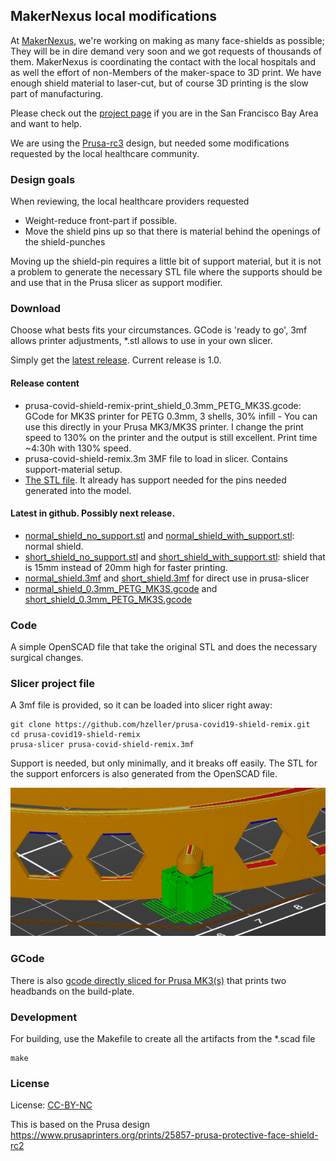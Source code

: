 MakerNexus local modifications
------------------------------

At [MakerNexus], we're working on making as many face-shields as possible;
They will be in dire demand very soon and we got requests of thousands of them.
MakerNexus is coordinating the contact with the local hospitals and
as well the effort of non-Members of the maker-space to 3D print. We
have enough shield material to laser-cut, but of course 3D printing is the
slow part of manufacturing.

Please check out the [project page] if you are in the San Francisco
Bay Area and want to help.

We are using the [Prusa-rc3] design, but needed some modifications requested
by the local healthcare community.

### Design goals

When reviewing, the local healthcare providers requested

   * Weight-reduce front-part if possible.
   * Move the shield pins up so that there is material behind the openings
     of the shield-punches

Moving up the shield-pin requires a little bit of support material, but it
is not a problem to generate the necessary STL file where the supports should
be and use that in the Prusa slicer as support modifier.

### Download

Choose what bests fits your circumstances. GCode is 'ready to go', 3mf allows
printer adjustments, *.stl allows to use in your own slicer.

Simply get the [latest release](https://github.com/hzeller/prusa-covid19-shield-remix/releases). Current release is 1.0.

#### Release content
  * prusa-covid-shield-remix-print_shield_0.3mm_PETG_MK3S.gcode: GCode for MK3S printer for PETG 0.3mm, 3 shells, 30% infill - You can use this directly in your Prusa MK3/MK3S printer. I change the print speed to 130% on the printer and the output is still excellent. Print time ~4:30h with 130% speed.
  * prusa-covid-shield-remix.3m 3MF file to load in slicer. Contains support-material setup.
  * [The STL file](./prusa-covid-shield-remix-print_shield.stl). It already has
    support needed for the pins needed generated into the model.

#### Latest in github. Possibly next release.
 * [normal_shield_no_support.stl](./normal_shield_no_support.stl) and
   [normal_shield_with_support.stl](./normal_shield_with_support.stl): normal
   shield.
 * [short_shield_no_support.stl](./short_shield_no_support.stl) and
   [short_shield_with_support.stl](./short_shield_with_support.stl): shield that
   is 15mm instead of 20mm high for faster printing.
 * [normal_shield.3mf](./normal_shield.3mf) and
   [short_shield.3mf](./short_shield.3mf) for direct use in prusa-slicer
 * [normal_shield_0.3mm_PETG_MK3S.gcode](./normal_shield_0.3mm_PETG_MK3S.gcode)
   and
   [short_shield_0.3mm_PETG_MK3S.gcode](./short_shield_0.3mm_PETG_MK3S.gcode)

### Code

A simple OpenSCAD file that take the original STL and does the necessary
surgical changes.

### Slicer project file
A 3mf file is provided, so it can be loaded into slicer right away:

```
git clone https://github.com/hzeller/prusa-covid19-shield-remix.git
cd prusa-covid19-shield-remix
prusa-slicer prusa-covid-shield-remix.3mf
```

Support is needed, but only minimally, and it breaks off easily. The STL for
the support enforcers is also generated from the OpenSCAD file.

![Showing weight reducing holes and support material](img/minimal-support.png)

### GCode
There is also [gcode directly sliced for Prusa MK3(s)](prusa-covid-shield-remix-print_shield_0.3mm_PETG_MK3S.gcode) that prints two headbands on the
build-plate.

### Development

For building, use the Makefile to create all the artifacts from the *.scad
file

```
make
```

### License

License: [CC-BY-NC]

This is based on the Prusa design
https://www.prusaprinters.org/prints/25857-prusa-protective-face-shield-rc2

[MakerNexus]: https://www.makernexus.com/
[prusa-rc3]: https://www.prusaprinters.org/prints/25857-prusa-protective-face-shield-rc3
[CC-BY-NC]: https://creativecommons.org/licenses/by-nc/4.0/
[project page]: http://makernexuswiki.com/index.php?title=3D_printed_face_shields
[prusa-slicer]: https://www.prusa3d.com/prusaslicer/